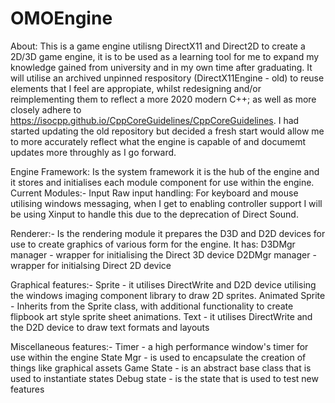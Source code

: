 # OMOEngine
About:
      This is a game engine utilisng DirectX11 and Direct2D to create a 2D/3D game engine, it is to be used as a learning tool for me to expand my knowledge gained from university and in my own time after graduating. It will utilise an archived unpinned respository (DirectX11Engine - old) to reuse elements that I feel are appropiate, whilst redesigning and/or reimplementing them to reflect a more 2020 modern C++; as well as more closely adhere to https://isocpp.github.io/CppCoreGuidelines/CppCoreGuidelines. I had started updating the old repository but decided a fresh start would allow me to more accurately reflect what the engine is capable of and documemt updates more throughly as I go forward.

Engine Framework:
    Is the system framework it is the hub of the engine and it stores and initialises each module component for use within the engine. 
Current Modules:-
Input
  Raw input handling:
    For keyboard and mouse utilising windows messaging, when I get to enabling controller support I will be using Xinput to handle this due to the deprecation of Direct Sound.

Renderer:-
    Is the rendering module it prepares the D3D and D2D devices for use to create graphics of various form for the engine.
    It has:
      D3DMgr manager - wrapper for initialising the Direct 3D device
      D2DMgr manager - wrapper for initialsing Direct 2D device

Graphical features:-
      Sprite - it utilises DirectWrite and D2D device utilising the windows imaging component library to draw 2D sprites.
      Animated Sprite - Inherits from the Sprite class, with additional functionality to create flipbook art style sprite sheet animations.
      Text - it utilises DirectWrite and the D2D device to draw text formats and layouts
      
Miscellaneous features:-
      Timer - a high performance window's timer for use within the engine
      State Mgr - is used to encapsulate the creation of things like graphical assets
            Game State - is an abstract base class that is used to instantiate states 
                  Debug state - is the state that is used to test new features
      

